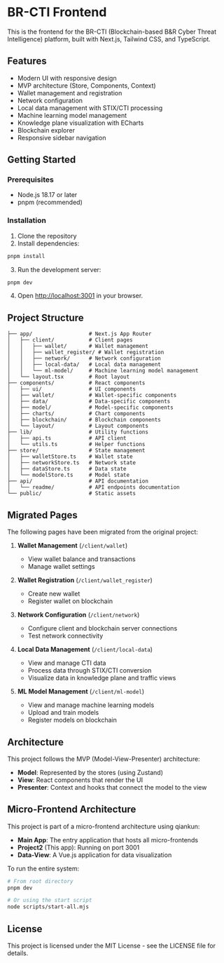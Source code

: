 # BR-CTI Frontend

This is the frontend for the BR-CTI (Blockchain-based B&R Cyber Threat Intelligence) platform, built with Next.js, Tailwind CSS, and TypeScript.

## Features

- Modern UI with responsive design
- MVP architecture (Store, Components, Context)
- Wallet management and registration
- Network configuration
- Local data management with STIX/CTI processing
- Machine learning model management
- Knowledge plane visualization with ECharts
- Blockchain explorer
- Responsive sidebar navigation

## Getting Started

### Prerequisites

- Node.js 18.17 or later
- pnpm (recommended)

### Installation

1. Clone the repository
2. Install dependencies:

```bash
pnpm install
```

3. Run the development server:

```bash
pnpm dev
```

4. Open [http://localhost:3001](http://localhost:3001) in your browser.

## Project Structure

```
├── app/                  # Next.js App Router
│   ├── client/           # Client pages
│   │   ├── wallet/       # Wallet management
│   │   ├── wallet_register/ # Wallet registration
│   │   ├── network/      # Network configuration
│   │   ├── local-data/   # Local data management
│   │   └── ml-model/     # Machine learning model management
│   └── layout.tsx        # Root layout
├── components/           # React components
│   ├── ui/               # UI components
│   ├── wallet/           # Wallet-specific components
│   ├── data/             # Data-specific components
│   ├── model/            # Model-specific components
│   ├── charts/           # Chart components
│   ├── blockchain/       # Blockchain components
│   └── layout/           # Layout components
├── lib/                  # Utility functions
│   ├── api.ts            # API client
│   └── utils.ts          # Helper functions
├── store/                # State management
│   ├── walletStore.ts    # Wallet state
│   ├── networkStore.ts   # Network state
│   ├── dataStore.ts      # Data state
│   └── modelStore.ts     # Model state
├── api/                  # API documentation
│   └── readme/           # API endpoints documentation
└── public/               # Static assets
```

## Migrated Pages

The following pages have been migrated from the original project:

1. **Wallet Management** (`/client/wallet`)
   - View wallet balance and transactions
   - Manage wallet settings

2. **Wallet Registration** (`/client/wallet_register`)
   - Create new wallet
   - Register wallet on blockchain

3. **Network Configuration** (`/client/network`)
   - Configure client and blockchain server connections
   - Test network connectivity

4. **Local Data Management** (`/client/local-data`)
   - View and manage CTI data
   - Process data through STIX/CTI conversion
   - Visualize data in knowledge plane and traffic views

5. **ML Model Management** (`/client/ml-model`)
   - View and manage machine learning models
   - Upload and train models
   - Register models on blockchain

## Architecture

This project follows the MVP (Model-View-Presenter) architecture:

- **Model**: Represented by the stores (using Zustand)
- **View**: React components that render the UI
- **Presenter**: Context and hooks that connect the model to the view

## Micro-Frontend Architecture

This project is part of a micro-frontend architecture using qiankun:

- **Main App**: The entry application that hosts all micro-frontends
- **Project2** (This app): Running on port 3001
- **Data-View**: A Vue.js application for data visualization

To run the entire system:

```bash
# From root directory
pnpm dev

# Or using the start script
node scripts/start-all.mjs
```

## License

This project is licensed under the MIT License - see the LICENSE file for details.


